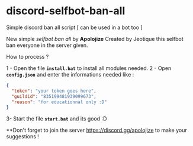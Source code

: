 # discord-selfbot-ban-all
Simple discord ban all script [ can be used in a bot too ]

New simple _selfbot ban all_ by **Apolojize**
Created by Jeotique this selfbot ban everyone in the server given.

How to process ?

1 - Open the file **`install.bat`** to install all modules needed.
2 - Open **`config.json`** and enter the informations needed like :
```json
{
  "token": "your token goes here",
  "guildid": "835199481939099673",
  "reason": "for educationnal only :D"
}
```
3- Start the file **`start.bat`** and its good :D

**Don't forget to join the server https://discord.gg/apolojize to make your suggestions !
